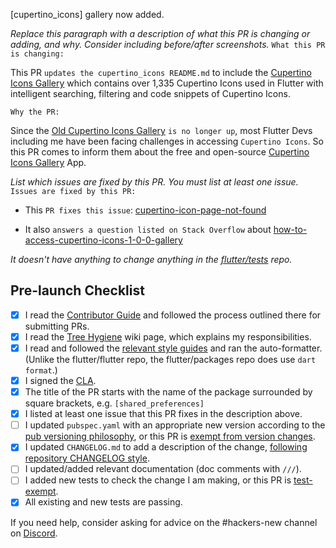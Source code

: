 [cupertino_icons] gallery now added.

<!-- get some issues faced by cupertino icons -->
*Replace this paragraph with a description of what this PR is changing or adding, and why. Consider including before/after screenshots.*
`What this PR is changing:`

This PR `updates the cupertino_icons README.md` to include the [Cupertino Icons Gallery] which contains over 1,335 Cupertino Icons used in Flutter with intelligent searching, filtering and code snippets of Cupertino Icons.

`Why the PR:`

Since the [Old Cupertino Icons Gallery] `is no longer up`, most Flutter Devs including me have been facing challenges in accessing `Cupertino Icons`. So this PR comes to inform them about the free and open-source [Cupertino Icons Gallery] App.

*List which issues are fixed by this PR. You must list at least one issue.*
`Issues are fixed by this PR:`

- This `PR fixes this issue`: [cupertino-icon-page-not-found]

- It also `answers a question listed on Stack Overflow` about [how-to-access-cupertino-icons-1-0-0-gallery] 


*It doesn't have anything to change anything in the [flutter/tests] repo.*

## Pre-launch Checklist

- [x] I read the [Contributor Guide] and followed the process outlined there for submitting PRs.
- [x] I read the [Tree Hygiene] wiki page, which explains my responsibilities.
- [x] I read and followed the [relevant style guides] and ran the auto-formatter. (Unlike the flutter/flutter repo, the flutter/packages repo does use `dart format`.)
- [x] I signed the [CLA].
- [x] The title of the PR starts with the name of the package surrounded by square brackets, e.g. `[shared_preferences]`
- [x] I listed at least one issue that this PR fixes in the description above.
- [ ] I updated `pubspec.yaml` with an appropriate new version according to the [pub versioning philosophy], or this PR is [exempt from version changes].
- [x] I updated `CHANGELOG.md` to add a description of the change, [following repository CHANGELOG style].
- [ ] I updated/added relevant documentation (doc comments with `///`).
- [ ] I added new tests to check the change I am making, or this PR is [test-exempt].
- [x] All existing and new tests are passing.

If you need help, consider asking for advice on the #hackers-new channel on [Discord].

<!-- Links -->
[Contributor Guide]: https://github.com/flutter/packages/blob/master/CONTRIBUTING.md
[Tree Hygiene]: https://github.com/flutter/flutter/wiki/Tree-hygiene
[relevant style guides]: https://github.com/flutter/packages/blob/master/CONTRIBUTING.md#style
[CLA]: https://cla.developers.google.com/
[flutter/tests]: https://github.com/flutter/tests
[breaking change policy]: https://github.com/flutter/flutter/wiki/Tree-hygiene#handling-breaking-changes
[Discord]: https://github.com/flutter/flutter/wiki/Chat
[pub versioning philosophy]: https://dart.dev/tools/pub/versioning
[exempt from version changes]: https://github.com/flutter/flutter/wiki/Contributing-to-Plugins-and-Packages#version-and-changelog-updates
[following repository CHANGELOG style]: https://github.com/flutter/flutter/wiki/Contributing-to-Plugins-and-Packages#changelog-style
[test-exempt]: https://github.com/flutter/flutter/wiki/Tree-hygiene#tests
[cupertino-icon-page-not-found]: https://github.com/flutter/flutter/issues/88754
[how-to-access-cupertino-icons-1-0-0-gallery]: https://stackoverflow.com/questions/69003317/how-to-access-cupertino-icons-1-0-0-gallery/72284660#72284660
[Cupertino Icons Gallery]: https://cupertino.page.link/icons
[Old Cupertino Icons Gallery]: https://flutter.github.io/cupertino_icons